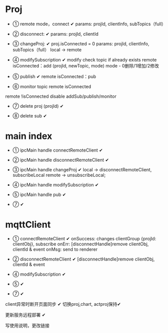 # Proj

- ① remote mode，connect ✔
params: projId, clientInfo, subTopics（full）

- ② disconnect: ✔
params: projId, clientId

- ③ changeProj: ✔
proj.isConnected = 0
params: projId, clientInfo, subTopics（full）
local -> remote

- ④ modifySubscription ✔
modify check topic if already exists
remote isConnected：add (projId, newTopic, mode) mode - 0删除/1增加/2修改

- ⑤ publish ✔
remote isConnected：pub

- ⑥ monitor topic
remote isConnected

remote !isConnected disable addSub/publish/monitor

- ⑦ delete proj (projId) ✔

- ⑧ delete sub ✔

# main index

- ① ipcMain handle connectRemoteClient ✔

- ② ipcMain handle disconnectRemoteClient ✔

- ③ ipcMain handle changeProj ✔
local -> disconnectRemoteClient, subscribeLocal
remote -> unsubscribeLocal; 

- ④ ipcMain handle modifySubscription ✔

- ⑤ ipcMain handle pub ✔

- ⑦ ✔
 # mqttClient

 - ① connectRemoteClient ✔
onSuccess: changes clientGroup {projId: clientObj}, subscribe
onErr: [disconnectHandle]remove clientObj, clientId & event
onMsg: send to renderer

- ② disconnectRemoteClient ✔
[disconnectHandle]remove clientObj, clientId & event

- ④ modifySubscription ✔

- ⑤ ✔

- ⑦ ✔


client异常时断开页面同步 ✔
切换proj,chart, actproj保持✔

更新服务远程部署 ✔

写使用说明，更改链接